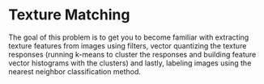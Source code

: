 # Texture Matching
The goal of this problem is to get you to become familiar with extracting texture features from images using filters, vector quantizing the texture responses (running k-means to cluster the responses and building feature vector histograms with the clusters) and lastly, labeling images using the nearest neighbor classification method.  
